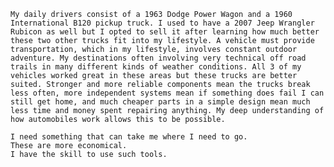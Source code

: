     My daily drivers consist of a 1963 Dodge Power Wagon and a 1960 International B120 pickup truck. I used to have a 2007 Jeep Wrangler Rubicon as well but I opted to sell it after learning how much better these two other trucks fit into my lifestyle. A vehicle must provide transportation, which in my lifestyle, involves constant outdoor adventure. My destinations often involving very technical off road trails in many different kinds of weather conditions. All 3 of my vehicles worked great in these areas but these trucks are better suited. Stronger and more reliable components mean the trucks break less often, more independent systems mean if something does fail I can still get home, and much cheaper parts in a simple design mean much less time and money spent repairing anything. My deep understanding of how automobiles work allows this to be possible.
    
    I need something that can take me where I need to go.
    These are more economical.
    I have the skill to use such tools.
